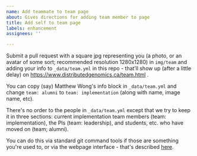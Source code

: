 ```yaml
---
name: Add teammate to team page
about: Gives directions for adding team member to page
title: Add self to team page
labels: enhancement
assignees: ''

---
```


Submit a pull request with a square jpg representing you (a photo, or an avatar of some sort; recommended resolution 1280x1280) in `img/team` and adding your info to `_data/team.yml` in this repo - that’ll show up (after a little delay) on https://www.distributedgenomics.ca/team.html .

You can copy (say) Matthew Wong's info block in `_data/team.yml` and change `team: alumni` to `team: implementation` (along with name, image name, etc).

There's no order to the people in `_data/team.yml` except that we try to keep it in three sections: current implementation team members (team: implementation), the PIs (team: leadership), and students, etc. who have moved on (team; alumni).

You can do this via standard git command tools if those are something you're used to, or via the webpage interface - that's described [here](https://candig.atlassian.net/wiki/spaces/CA/pages/52068353/How+to+add+yourself+to+the+teams+page).
